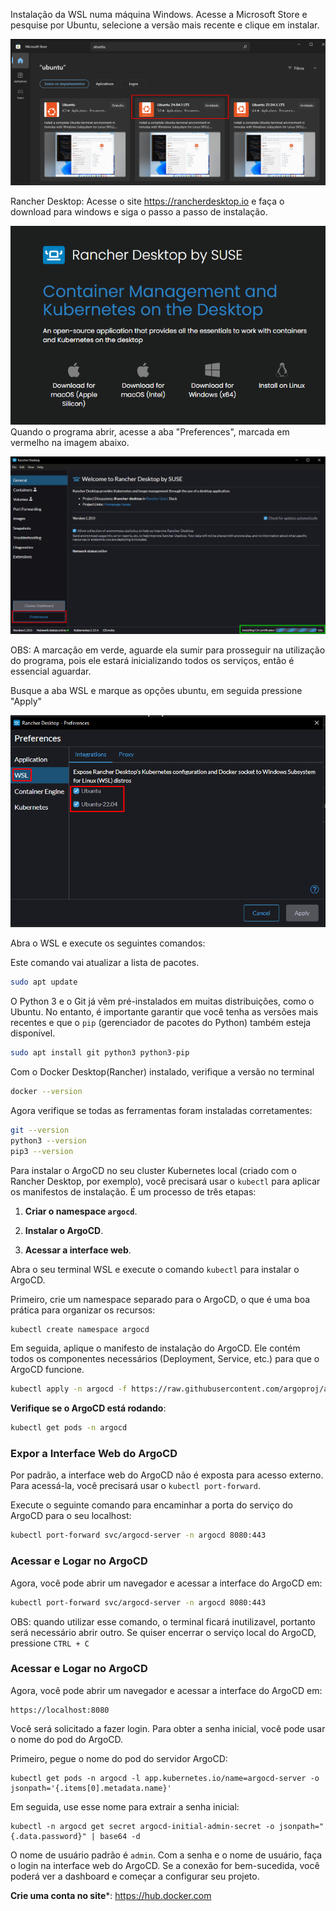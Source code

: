 Instalação da WSL numa máquina Windows. Acesse a Microsoft Store e pesquise por Ubuntu, selecione a versão mais recente e clique em instalar.

![WSL na Store](Imagens/WSL_Store.png)

Rancher Desktop:
Acesse o site https://rancherdesktop.io e faça o download para windows e siga o passo a passo de instalação.

![Instalação do Rancher](Imagens/Rancher_Instalacao.png)
Quando o programa abrir, acesse a aba "Preferences", marcada em vermelho na imagem abaixo.

![Preferências do Rancher](imagens/Rancher_Preference.png)

OBS: A marcação em verde, aguarde ela sumir para prosseguir na utilização do programa, pois ele estará inicializando todos os serviços, então é essencial aguardar.

Busque a aba WSL e marque as opções ubuntu, em seguida pressione "Apply"

![Rancher no WSL](Imagens/Rancher_WSL.png)


Abra o WSL e execute os seguintes comandos:

Este comando vai atualizar a lista de pacotes.
```bash
sudo apt update
```


O Python 3 e o Git já vêm pré-instalados em muitas distribuições, como o Ubuntu. No entanto, é importante garantir que você tenha as versões mais recentes e que o `pip` (gerenciador de pacotes do Python) também esteja disponível.
```bash
sudo apt install git python3 python3-pip
```

Com o Docker Desktop(Rancher) instalado, verifique a versão no terminal
```bash
docker --version
```

Agora verifique se todas as ferramentas foram instaladas corretamentes:
```bash
git --version
python3 --version
pip3 --version
```


Para instalar o ArgoCD no seu cluster Kubernetes local (criado com o Rancher Desktop, por exemplo), você precisará usar o `kubectl` para aplicar os manifestos de instalação.
É um processo de três etapas:

1. **Criar o namespace `argocd`**.
    
2. **Instalar o ArgoCD**.
    
3. **Acessar a interface web**.


Abra o seu terminal WSL e execute o comando `kubectl` para instalar o ArgoCD.

Primeiro, crie um namespace separado para o ArgoCD, o que é uma boa prática para organizar os recursos:
```bash
kubectl create namespace argocd
```

Em seguida, aplique o manifesto de instalação do ArgoCD. Ele contém todos os componentes necessários (Deployment, Service, etc.) para que o ArgoCD funcione.

```bash
kubectl apply -n argocd -f https://raw.githubusercontent.com/argoproj/argo-cd/stable/manifests/install.yaml
```

**Verifique se o ArgoCD está rodando**:
```bash
kubectl get pods -n argocd
```

### Expor a Interface Web do ArgoCD

Por padrão, a interface web do ArgoCD não é exposta para acesso externo. Para acessá-la, você precisará usar o `kubectl port-forward`.

Execute o seguinte comando para encaminhar a porta do serviço do ArgoCD para o seu localhost:
```bash
kubectl port-forward svc/argocd-server -n argocd 8080:443
```



### Acessar e Logar no ArgoCD

Agora, você pode abrir um navegador e acessar a interface do ArgoCD em:

```bash
kubectl port-forward svc/argocd-server -n argocd 8080:443
```
OBS: quando utilizar esse comando, o terminal ficará inutilizavel, portanto será necessário abrir outro. Se quiser encerrar o serviço local do ArgoCD, pressione `CTRL + C`

### Acessar e Logar no ArgoCD

Agora, você pode abrir um navegador e acessar a interface do ArgoCD em:

```
https://localhost:8080
```


Você será solicitado a fazer login. Para obter a senha inicial, você pode usar o nome do pod do ArgoCD.

Primeiro, pegue o nome do pod do servidor ArgoCD:

```
kubectl get pods -n argocd -l app.kubernetes.io/name=argocd-server -o jsonpath='{.items[0].metadata.name}'
```

Em seguida, use esse nome para extrair a senha inicial:

```
kubectl -n argocd get secret argocd-initial-admin-secret -o jsonpath="{.data.password}" | base64 -d
```

O nome de usuário padrão é `admin`.
Com a senha e o nome de usuário, faça o login na interface web do ArgoCD. Se a conexão for bem-sucedida, você poderá ver a dashboard e começar a configurar seu projeto.


**Crie uma conta no site***: https://hub.docker.com
